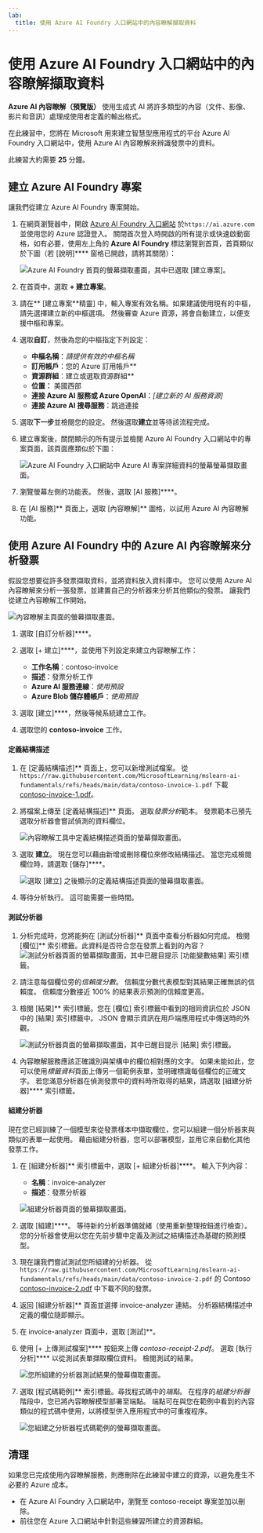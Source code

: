 ```yaml
---
lab:
  title: 使用 Azure AI Foundry 入口網站中的內容瞭解擷取資料
---
```


# 使用 Azure AI Foundry 入口網站中的內容瞭解擷取資料

**Azure AI 內容瞭解（預覽版）** 使用生成式 AI 將許多類型的內容（文件、影像、影片和音訊）處理成使用者定義的輸出格式。

在此練習中，您將在 Microsoft 用來建立智慧型應用程式的平台 Azure AI Foundry 入口網站中，使用 Azure AI 內容瞭解來辨識發票中的資料。 

此練習大約需要 **25** 分鐘。

## 建立 Azure AI Foundry 專案

讓我們從建立 Azure AI Foundry 專案開始。

1. 在網頁瀏覽器中，開啟 [Azure AI Foundry 入口網站](https://ai.azure.com) 於`https://ai.azure.com` 並使用您的 Azure 認證登入。 關閉首次登入時開啟的所有提示或快速啟動窗格，如有必要，使用左上角的 **Azure AI Foundry** 標誌瀏覽到首頁，首頁類似於下圖（若 [說明]**** 窗格已開啟，請將其關閉）：

    ![Azure AI Foundry 首頁的螢幕擷取畫面，其中已選取 [建立專案]。](./media/azure-ai-foundry-home-page.png)

1. 在首頁中，選取 **+ 建立專案**。

1. 請在** [建立專案**精靈] 中，輸入專案有效名稱。如果建議使用現有的中樞，請先選擇建立新的中樞選項。 然後審查 Azure 資源，將會自動建立，以便支援中樞和專案。

1. 選取**自訂**，然後為您的中樞指定下列設定：
    - **中樞名稱**：*請提供有效的中樞名稱*
    - **訂用帳戶**：您的 Azure 訂用帳戶**
    - **資源群組**：建立或選取資源群組**
    - **位置：** 美國西部 
    - **連接 Azure AI 服務或 Azure OpenAI**：*[建立新的 AI 服務資源]*
    - **連接 Azure AI 搜尋服務**：跳過連接

1. 選取**下一步**並檢閱您的設定。 然後選取**建立**並等待該流程完成。

1. 建立專案後，關閉顯示的所有提示並檢閱 Azure AI Foundry 入口網站中的專案頁面，該頁面應類似於下圖：

    ![Azure AI Foundry 入口網站中 Azure AI 專案詳細資料的螢幕螢幕擷取畫面。](./media/ai-foundry-project.png)
 
1. 瀏覽螢幕左側的功能表。 然後，選取 [AI 服務]****。

1. 在 [AI 服務]** 頁面上，選取 [內容瞭解]** 圖格，以試用 Azure AI 內容瞭解功能。

## 使用 Azure AI Foundry 中的 Azure AI 內容瞭解來分析發票 

假設您想要從許多發票擷取資料，並將資料放入資料庫中。 您可以使用 Azure AI 內容瞭解來分析一張發票，並建置自己的分析器來分析其他類似的發票。 讓我們從建立內容瞭解工作開始。

![內容瞭解主頁面的螢幕擷取畫面。](./media/content-understanding/content-understanding-1.png)

1. 選取 [自訂分析器]****。 

1. 選取 [+ 建立]****，並使用下列設定來建立內容瞭解工作：
    - **工作名稱**：contoso-invoice
    - **描述**：發票分析工作
    - **Azure AI 服務連線**：*使用預設*
    - **Azure Blob 儲存體帳戶**：*使用預設*

1. 選取 [建立]****，然後等候系統建立工作。 
1. 選取您的 **contoso-invoice** 工作。 

#### 定義結構描述 

1. 在 [定義結構描述]** 頁面上，您可以新增測試檔案。 從 `https://raw.githubusercontent.com/MicrosoftLearning/mslearn-ai-fundamentals/refs/heads/main/data/contoso-invoice-1.pdf` 下載 [contoso-invoice-1.pdf](https://raw.githubusercontent.com/MicrosoftLearning/mslearn-ai-fundamentals/refs/heads/main/contoso-invoice-1.pdf)。 

1. 將檔案上傳至 [定義結構描述]** 頁面。 選取*發票分析*範本。 發票範本已預先選取分析器會嘗試偵測的資料欄位。 

    ![內容瞭解工具中定義結構描述頁面的螢幕擷取畫面。](./media/content-understanding/define-schema.png)

1. 選取 **建立**。 現在您可以藉由新增或刪除欄位來修改結構描述。 當您完成檢閱欄位時，請選取 [儲存]****。

    ![選取 [建立] 之後顯示的定義結構描述頁面的螢幕擷取畫面。](./media/content-understanding/define-schema-2.png)

1. 等待分析執行。 這可能需要一些時間。

#### 測試分析器 

1. 分析完成時，您將能夠在 [測試分析器]** 頁面中查看分析器如何完成。 檢閱 [欄位]** 索引標籤。此資料是否符合您在發票上看到的內容？ 
    ![測試分析器頁面的螢幕擷取畫面，其中已醒目提示 [功能變數結果] 索引標籤。](./media/content-understanding/test-analyzer-fields.png)

1. 請注意每個欄位旁的*信賴度分數*。 信賴度分數代表模型對其結果正確無誤的信賴度。 信賴度分數接近 100% 的結果表示預測的信賴度更高。
1. 檢閱 [結果]** 索引標籤。您在 [欄位] 索引標籤中看到的相同資訊位於 JSON 中的 [結果] 索引標籤中。 JSON 會顯示資訊在用戶端應用程式中傳送時的外觀。 

    ![測試分析器頁面的螢幕擷取畫面，其中已醒目提示 [結果] 索引標籤。](./media/content-understanding/test-analyzer-result.png)

1. 內容瞭解服務應該正確識別與架構中的欄位相對應的文字。 如果未能如此，您可以使用*標籤資料*頁面上傳另一個範例表單，並明確標識每個欄位的正確文字。 若您滿意分析器在偵測發票中的資料時所取得的結果，請選取 [組建分析器]**** 索引標籤。 

#### 組建分析器 

現在您已經訓練了一個模型來從發票樣本中擷取欄位，您可以組建一個分析器來與類似的表單一起使用。 藉由組建分析器，您可以部署模型，並用它來自動化其他發票工作。

1. 在 [組建分析器]** 索引標籤中，選取 [+ 組建分析器]****。 輸入下列內容： 
    - **名稱**：invoice-analyzer
    - **描述**：發票分析器

    ![組建分析器頁面的螢幕擷取畫面。](./media/content-understanding/build-analyzer.png)

1. 選取 [組建]****。 等待新的分析器準備就緒（使用重新整理按鈕進行檢查）。 您的分析器會使用以您在先前步驟中定義及測試之結構描述為基礎的預測模型。 
1. 現在讓我們嘗試測試您所組建的分析器。 從 `https://raw.githubusercontent.com/MicrosoftLearning/mslearn-ai-fundamentals/refs/heads/main/data/contoso-invoice-2.pdf` 的 Contoso [contoso-invoice-2.pdf](https://raw.githubusercontent.com/MicrosoftLearning/mslearn-ai-fundamentals/refs/heads/main/data/contoso-invoice-2.pdf) 中下載不同的發票。
1. 返回 [組建分析器]** 頁面並選擇 invoice-analyzer 連結。 分析器結構描述中定義的欄位隨即顯示。
1. 在 invoice-analyzer 頁面中，選取 [測試]**。
1. 使用 [+ 上傳測試檔案]**** 按鈕來上傳 *contoso-receipt-2.pdf*。 選取 [執行分析]**** 以從測試表單擷取欄位資料。 檢閱測試的結果。

    ![您所組建的分析器測試結果的螢幕擷取畫面。](./media/content-understanding/build-analyzer-2.png)

1. 選取 [程式碼範例]** 索引標籤。尋找程式碼中的*端點*。 在程序的*組建分析器*階段中，您已將內容瞭解模型部署至端點。 端點可在與您在範例中看到的內容類似的程式碼中使用，以將模型併入應用程式中的可重複程序。  

    ![您組建之分析器程式碼範例的螢幕擷取畫面。](./media/content-understanding/code-example.png)

## 清理

如果您已完成使用內容瞭解服務，則應刪除在此練習中建立的資源，以避免產生不必要的 Azure 成本。

- 在 Azure AI Foundry 入口網站中，瀏覽至 contoso-receipt 專案並加以刪除。
- 前往您在 Azure 入口網站中針對這些練習所建立的資源群組。